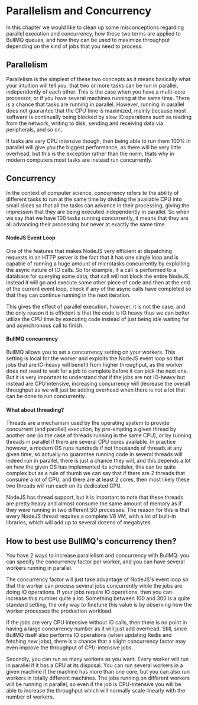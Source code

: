 # Parallelism and Concurrency

In this chapter we would like to clean up some misconceptions regarding parallel execution and concurrency, how these two terms are applied to BullMQ queues, and how they can be used to maximize throughput depending on the kind of jobs that you need to process.

## Parallelism

Parallelism is the simplest of these two concepts as it means basically what your intuition will tell you: that two or more tasks can be run in parallel, independently of each other. This is the case when you have a multi-core processor, or if you have several machines running at the same time. There is a chance that tasks are running in parallel. However, running in parallel does not guarantee that the CPU time is maximized, mainly because most software is continually being blocked by slow IO operations such as reading from the network, writing to disk, sending and receiving data via peripherals, and so on.

If tasks are very CPU intensive though, then being able to run them 100% in parallel will give you the biggest performance, as there will be very little overhead, but this is the exception rather than the norm, thats why in modern computers most tasks are instead run concurrently.

## Concurrency

In the context of computer science, concurrency refers to the ability of different tasks to run at the same time by dividing the available CPU into small slices so that all the tasks can advance in their processing, giving the impression that they are being executed independently in parallel. So when we say that we have 100 tasks running concurrently, it means that they are all advancing their processing but never at exactly the same time.

#### NodeJS Event Loop

One of the features that makes NodeJS very efficient at dispatching requests in an HTTP server is the fact that it has one single loop and is capable of running a huge amount of microtasks concurrently by exploiting the async nature of IO calls. So for example, if a call is performed to a database for querying some data, that call will not block the entire NodeJS, instead it will go and execute some other piece of code and then at the end of the current event loop, check if any of the async calls have completed so that they can continue running in the next iteration.

This gives the effect of parallel execution, however, it is not the case, and the only reason it is efficient is that the code is IO heavy thus we can better utilize the CPU time by executing code instead of just being idle waiting for and asynchronous call to finish.

#### BullMQ concurrency

BullMQ allows you to set a concurrency setting on your workers. This setting is local for the worker and exploits the NodeJS event loop so that jobs that are IO-heavy will benefit from higher throughput, as the worker does not need to wait for a job to complete before it can pick the next one. But it is very important to understand that if the jobs are not IO-heavy but instead are CPU intensive, increasing concurrency will decrease the overall throughput as we will just be adding overhead when there is not a lot that can be done to run concurrently.

#### What about threading?

Threads are a mechanism used by the operating system to provide concurrent (and parallel) execution,  by pre-empting a given thread by another one (in the case of threads running in the same CPU), or by running threads in parallel if there are several CPU cores available. In practice however, a modern OS runs hundreds if not thousands of threads at any given time, so actually no guarantee running code in several threads will indeed run in parallel, there is just a chance they will, and this depends a lot on how the given OS has implemented its scheduler, this can be quite complex but as a rule of thumb we can say that if there are 2 threads that consume a lot of CPU, and there are at least 2 cores, then most likely these two threads will run each on its dedicated CPU.

NodeJS has thread support, but it is important to note that these threads are pretty heavy and almost consume the same amount of memory as if they were running in two different SO processes. The reason for this is that every NodeJS thread requires a complete V8 VM, with a lot of built-in libraries, which will add up to several dozens of megabytes.

## How to best use BullMQ's concurrency then?

You have 2 ways to increase parallelism and concurrency with BullMQ: you can specify the concurrency factor per worker, and you can have several workers running in parallel.

The concurrency factor will just take advantage of NodeJS's event loop so that the worker can process several jobs concurrently while the jobs are doing IO operations. If your jobs require IO operations, then you can increase this number quite a lot. Something between 100 and 300 is a quite standard setting, the only way to finetune this value is by observing how the worker processes the production workload.

If the jobs are very CPU intensive without IO calls, then there is no point in having a large concurrency number as it will just add overhead. Still, since BullMQ itself also performs IO operations (when updating Redis and fetching new jobs), there is a chance that a slight concurrency factor may even improve the throughput of CPU-intensive jobs.

Secondly, you can run as many workers as you want. Every worker will run in parallel if it has a CPU at its disposal. You can run several workers in a given machine if the machine has more than one core, but you can also run workers in totally different machines. The jobs running on different workers will be running in parallel, so even if the job is CPU-intensive you will be able to increase the throughput which will normally scale linearly with the number of workers.



